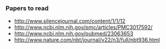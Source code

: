 ### Papers to read

* <http://www.silencejournal.com/content/1/1/12>
* <http://www.ncbi.nlm.nih.gov/pmc/articles/PMC3017592/>
* <http://www.ncbi.nlm.nih.gov/pubmed/23063653>
* <http://www.nature.com/nbt/journal/v22/n3/full/nbt936.html>
